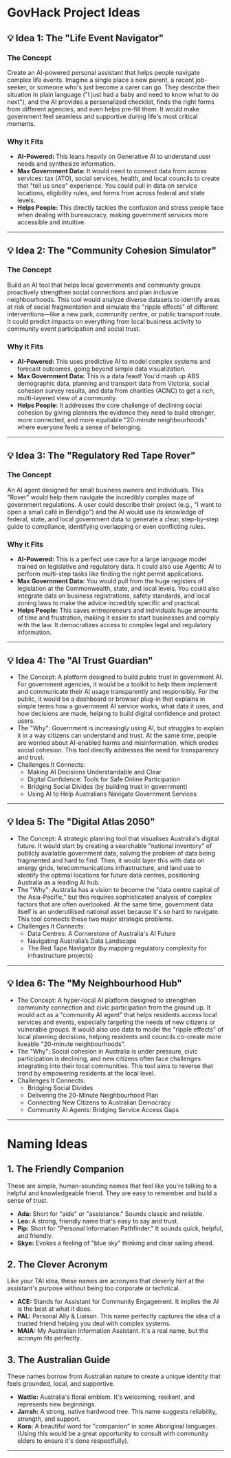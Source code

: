 # GovHack Project Ideas

## 💡 Idea 1: The "Life Event Navigator"

### The Concept
Create an AI-powered personal assistant that helps people navigate complex life events. Imagine a single place a new parent, a recent job-seeker, or someone who's just become a carer can go. They describe their situation in plain language ("I just had a baby and need to know what to do next"), and the AI provides a personalized checklist, finds the right forms from different agencies, and even helps pre-fill them. It would make government feel seamless and supportive during life's most critical moments.

### Why it Fits
*   **AI-Powered:** This leans heavily on Generative AI to understand user needs and synthesize information.
*   **Max Government Data:** It would need to connect data from across services: tax (ATO), social services, health, and local councils to create that "tell us once" experience. You could pull in data on service locations, eligibility rules, and forms from across federal and state levels.
*   **Helps People:** This directly tackles the confusion and stress people face when dealing with bureaucracy, making government services more accessible and intuitive.

---

## 💡 Idea 2: The "Community Cohesion Simulator"

### The Concept
Build an AI tool that helps local governments and community groups proactively strengthen social connections and plan inclusive neighbourhoods. This tool would analyze diverse datasets to identify areas at risk of social fragmentation and simulate the "ripple effects" of different interventions—like a new park, community centre, or public transport route. It could predict impacts on everything from local business activity to community event participation and social trust.

### Why it Fits
*   **AI-Powered:** This uses predictive AI to model complex systems and forecast outcomes, going beyond simple data visualization.
*   **Max Government Data:** This is a data feast! You'd mash up ABS demographic data, planning and transport data from Victoria, social cohesion survey results, and data from charities (ACNC) to get a rich, multi-layered view of a community.
*   **Helps People:** It addresses the core challenge of declining social cohesion by giving planners the evidence they need to build stronger, more connected, and more equitable "20-minute neighbourhoods" where everyone feels a sense of belonging.

---

## 💡 Idea 3: The "Regulatory Red Tape Rover"

### The Concept
An AI agent designed for small business owners and individuals. This "Rover" would help them navigate the incredibly complex maze of government regulations. A user could describe their project (e.g., "I want to open a small café in Bendigo") and the AI would use its knowledge of federal, state, and local government data to generate a clear, step-by-step guide to compliance, identifying overlapping or even conflicting rules.

### Why it Fits
*   **AI-Powered:** This is a perfect use case for a large language model trained on legislative and regulatory data. It could also use Agentic AI to perform multi-step tasks like finding the right permit applications.
*   **Max Government Data:** You would pull from the huge registers of legislation at the Commonwealth, state, and local levels. You could also integrate data on business registrations, safety standards, and local zoning laws to make the advice incredibly specific and practical.
*   **Helps People:** This saves entrepreneurs and individuals huge amounts of time and frustration, making it easier to start businesses and comply with the law. It democratizes access to complex legal and regulatory information.

---
## 💡 Idea 4: The "AI Trust Guardian"

* The Concept: A platform designed to build public trust in government AI. For government agencies, it would be a toolkit to help them implement and communicate their AI usage transparently and responsibly. For the public, it would be a dashboard or browser plug-in that explains in simple terms how a government AI service works, what data it uses, and how decisions are made, helping to build digital confidence and protect users.
* The "Why": Government is increasingly using AI, but struggles to explain it in a way citizens can understand and trust. At the same time, people are worried about AI-enabled harms and misinformation, which erodes social cohesion. This tool directly addresses the need for transparency and trust.
* Challenges It Connects:
    * Making AI Decisions Understandable and Clear 
    * Digital Confidence: Tools for Safe Online Participation 
    * Bridging Social Divides (by building trust in government) 
    * Using AI to Help Australians Navigate Government Services 

---
## 💡 Idea 5: The "Digital Atlas 2050"

* The Concept: A strategic planning tool that visualises Australia's digital future. It would start by creating a searchable "national inventory" of publicly available government data, solving the problem of data being fragmented and hard to find. Then, it would layer this with data on energy grids, telecommunications infrastructure, and land use to identify the optimal locations for future data centres, positioning Australia as a leading AI hub.
* The "Why": Australia has a vision to become the "data centre capital of the Asia-Pacific," but this requires sophisticated analysis of complex factors that are often overlooked. At the same time, government data itself is an underutilised national asset because it's so hard to navigate. This tool connects these two major strategic problems.
* Challenges It Connects:
    * Data Centres: A Cornerstone of Australia's AI Future 
    * Navigating Australia’s Data Landscape 
    * The Red Tape Navigator (by mapping regulatory complexity for infrastructure projects) 

---
## 💡 Idea 6: The "My Neighbourhood Hub"

* The Concept: A hyper-local AI platform designed to strengthen community connection and civic participation from the ground up. It would act as a "community AI agent" that helps residents access local services and events, especially targeting the needs of new citizens or vulnerable groups. It would also use data to model the "ripple effects" of local planning decisions, helping residents and councils co-create more liveable "20-minute neighbourhoods".
* The "Why": Social cohesion in Australia is under pressure, civic participation is declining, and new citizens often face challenges integrating into their local communities. This tool aims to reverse that trend by empowering residents at the local level.
* Challenges It Connects:
    * Bridging Social Divides 
    * Delivering the 20-Minute Neighbourhood Plan 
    * Connecting New Citizens to Australian Democracy 
    * Community AI Agents: Bridging Service Access Gaps 

---
# Naming Ideas

## 1. The Friendly Companion
These are simple, human-sounding names that feel like you're talking to a helpful and knowledgeable friend. They are easy to remember and build a sense of trust.

*   **Ada:** Short for "aide" or "assistance." Sounds classic and reliable.
*   **Leo:** A strong, friendly name that's easy to say and trust.
*   **Pip:** Short for "Personal Information Pathfinder." It sounds quick, helpful, and friendly.
*   **Skye:** Evokes a feeling of "blue sky" thinking and clear sailing ahead.

## 2. The Clever Acronym
Like your TAI idea, these names are acronyms that cleverly hint at the assistant's purpose without being too corporate or technical.

*   **ACE:** Stands for Assistant for Community Engagement. It implies the AI is the best at what it does.
*   **PAL:** Personal Ally & Liaison. This name perfectly captures the idea of a trusted friend helping you deal with complex systems.
*   **MAIA:** My Australian Information Assistant. It's a real name, but the acronym fits perfectly.

## 3. The Australian Guide
These names borrow from Australian nature to create a unique identity that feels grounded, local, and supportive.

*   **Wattle:** Australia's floral emblem. It's welcoming, resilient, and represents new beginnings.
*   **Jarrah:** A strong, native hardwood tree. This name suggests reliability, strength, and support.
*   **Kora:** A beautiful word for "companion" in some Aboriginal languages. (Using this would be a great opportunity to consult with community elders to ensure it's done respectfully).


----

